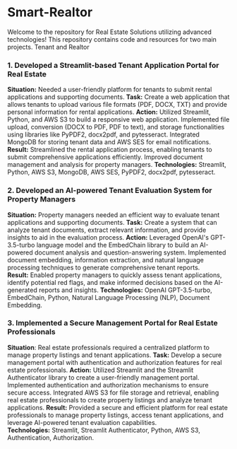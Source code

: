 # Smart-Realtor
Welcome to the repository for Real Estate Solutions utilizing advanced technologies! This repository contains code and resources for two main projects. Tenant and Realtor


### 1. Developed a Streamlit-based Tenant Application Portal for Real Estate
**Situation:** Needed a user-friendly platform for tenants to submit rental applications and supporting documents.
**Task:** Create a web application that allows tenants to upload various file formats (PDF, DOCX, TXT) and provide personal information for rental applications.
**Action:** Utilized Streamlit, Python, and AWS S3 to build a responsive web application. Implemented file upload, conversion (DOCX to PDF, PDF to text), and storage functionalities using libraries like PyPDF2, docx2pdf, and pytesseract. Integrated MongoDB for storing tenant data and AWS SES for email notifications.
**Result:** Streamlined the rental application process, enabling tenants to submit comprehensive applications efficiently. Improved document management and analysis for property managers.
**Technologies:** Streamlit, Python, AWS S3, MongoDB, AWS SES, PyPDF2, docx2pdf, pytesseract.

### 2. Developed an AI-powered Tenant Evaluation System for Property Managers
**Situation:** Property managers needed an efficient way to evaluate tenant applications and supporting documents.
**Task:** Create a system that can analyze tenant documents, extract relevant information, and provide insights to aid in the evaluation process.
**Action:** Leveraged OpenAI's GPT-3.5-turbo language model and the EmbedChain library to build an AI-powered document analysis and question-answering system. Implemented document embedding, information extraction, and natural language processing techniques to generate comprehensive tenant reports.
**Result:** Enabled property managers to quickly assess tenant applications, identify potential red flags, and make informed decisions based on the AI-generated reports and insights.
**Technologies:** OpenAI GPT-3.5-turbo, EmbedChain, Python, Natural Language Processing (NLP), Document Embedding.

### 3. Implemented a Secure Management Portal for Real Estate Professionals
**Situation**: Real estate professionals required a centralized platform to manage property listings and tenant applications.
**Task:** Develop a secure management portal with authentication and authorization features for real estate professionals.
**Action:** Utilized Streamlit and the Streamlit Authenticator library to create a user-friendly management portal. Implemented authentication and authorization mechanisms to ensure secure access. Integrated AWS S3 for file storage and retrieval, enabling real estate professionals to create property listings and analyze tenant applications.
**Result:** Provided a secure and efficient platform for real estate professionals to manage property listings, access tenant applications, and leverage AI-powered tenant evaluation capabilities.
**Technologies:** Streamlit, Streamlit Authenticator, Python, AWS S3, Authentication, Authorization.
